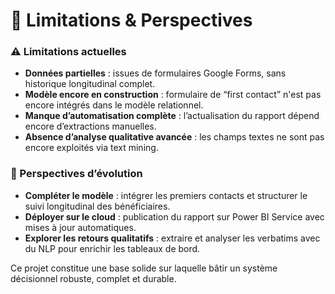
# 🚧 Limitations & Perspectives


### ⚠️ Limitations actuelles

- **Données partielles** : issues de formulaires Google Forms, sans historique longitudinal complet.
- **Modèle encore en construction** : formulaire de  “first contact” n'est pas encore intégrés dans le modèle relationnel.
- **Manque d’automatisation complète** : l’actualisation du rapport dépend encore d’extractions manuelles.
- **Absence d’analyse qualitative avancée** : les champs textes ne sont pas encore exploités via text mining.


### 🚀 Perspectives d’évolution

- **Compléter le modèle** : intégrer les premiers contacts et structurer le suivi longitudinal des bénéficiaires.
- **Déployer sur le cloud** : publication du rapport sur Power BI Service avec mises à jour automatiques.
- **Explorer les retours qualitatifs** : extraire et analyser les verbatims avec du NLP pour enrichir les tableaux de bord.

Ce projet constitue une base solide sur laquelle bâtir un système décisionnel robuste, complet et durable.

